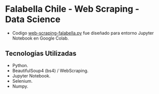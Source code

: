 # Falabella Chile - Web Scraping - Data Science
- Codigo [web-scraping-falabella.py](web-scraping-falabella.py) fue diseñado para entorno Jupyter Notebook en Google Colab.

## Tecnologías Utilizadas
- Python.
- BeautifulSoup4 (bs4) / WebScraping.
- Jupyter Notebook.
- Selenium.
- Numpy.
